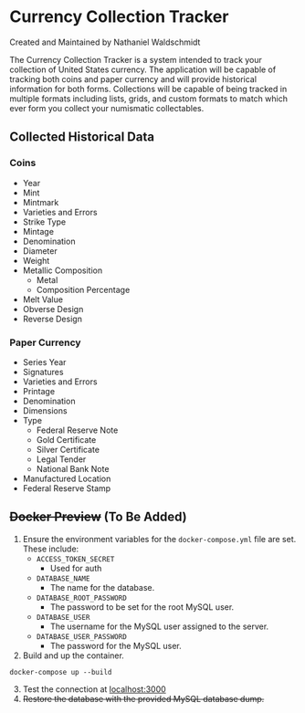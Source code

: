 # Currency Collection Tracker
Created and Maintained by Nathaniel Waldschmidt

The Currency Collection Tracker is a system intended to track your collection of United States currency. The application will be capable of tracking both coins and paper currency and will provide historical information for both forms. Collections will be capable of being tracked in multiple formats including lists, grids, and custom formats to match which ever form you collect your numismatic collectables.

## Collected Historical Data

### Coins
- Year
- Mint
- Mintmark
- Varieties and Errors
- Strike Type
- Mintage
- Denomination
- Diameter
- Weight
- Metallic Composition
  - Metal
  - Composition Percentage
- Melt Value
- Obverse Design
- Reverse Design

### Paper Currency
- Series Year
- Signatures
- Varieties and Errors
- Printage
- Denomination
- Dimensions
- Type
  - Federal Reserve Note
  - Gold Certificate
  - Silver Certificate
  - Legal Tender
  - National Bank Note
- Manufactured Location
- Federal Reserve Stamp

## ~~Docker Preview~~ (To Be Added)
1. Ensure the environment variables for the `docker-compose.yml` file are set. These include:
    - `ACCESS_TOKEN_SECRET`
      - Used for auth
    - `DATABASE_NAME`
      - The name for the database.
    - `DATABASE_ROOT_PASSWORD`
      - The password to be set for the root MySQL user.
    - `DATABASE_USER`
      - The username for the MySQL user assigned to the server.
    - `DATABASE_USER_PASSWORD`
      - The password for the MySQL user.
2. Build and up the container.
```
docker-compose up --build
```
3. Test the connection at [localhost:3000](localhost:3000)
4. ~~Restore the database with the provided MySQL database dump.~~